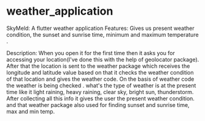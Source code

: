 # weather_application
SkyMeld: A flutter weather application 
Features: Gives us present weather condition, the sunset and sunrise time, minimum and maximum temperature .

Description: When you open it for the first time then it asks you for accessing your location(I've done this with the help of geolocator package). After that the location is sent to the weather package which receives the longitude and latitude value based on that it checks the weather condition of that location and gives the weather code. On the basis of weather code the weather is being checked . what's the type of weather is at the present time like it light raining, heavy raining, clear sky, bright sun, thunderstorm.
After collecting all this info it gives the user the present weather condition. and that weather package also used for finding sunset and sunrise time, max and min temp. 
